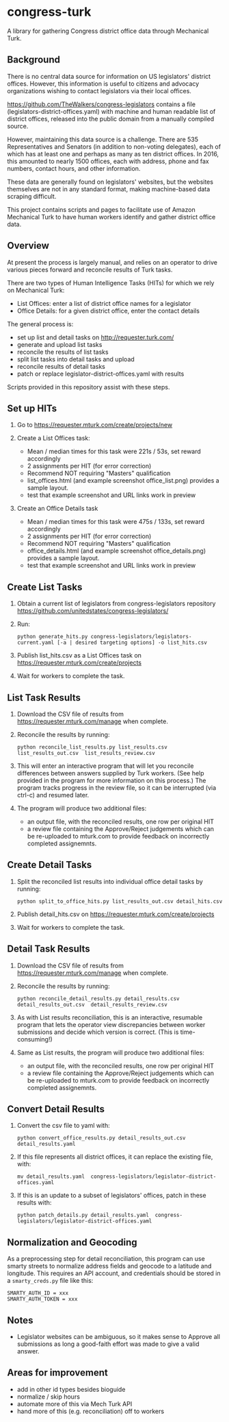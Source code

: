 congress-turk
=============

A library for gathering Congress district office data through Mechanical Turk.

Background
----------

There is no central data source for information on US legislators' district
offices. However, this information is useful to citizens and advocacy
organizations wishing to contact legislators via their local offices.

<https://github.com/TheWalkers/congress-legislators> contains a file 
(legislators-district-offices.yaml) with machine and human readable list of
district offices, released into the public domain from a manually compiled 
source.

However, maintaining this data source is a challenge. There are 
535 Representatives and Senators (in addition to non-voting delegates),
each of which has at least one and perhaps as many as ten district offices.
In 2016, this amounted to nearly 1500 offices, each with address, phone and 
fax numbers, contact hours, and other information.

These data are generally found on legislators' websites, but the websites 
themselves are not in any standard format, making machine-based data scraping
difficult.

This project contains scripts and pages to facilitate use of Amazon 
Mechanical Turk to have human workers identify and gather district office data.

Overview
--------

At present the process is largely manual, and relies on an operator to 
drive various pieces forward and reconcile results of Turk tasks.

There are two types of Human Intelligence Tasks (HITs) for which we rely on 
Mechanical Turk:

- List Offices: enter a list of district office names for a legislator
- Office Details: for a given district office, enter the contact details

The general process is:

- set up list and detail tasks on <http://requester.turk.com/>
- generate and upload list tasks
- reconcile the results of list tasks
- split list tasks into detail tasks and upload 
- reconcile results of detail tasks
- patch or replace legislator-district-offices.yaml with results

Scripts provided in this repository assist with these steps.

Set up HITs
-----------

1. Go to <https://requester.mturk.com/create/projects/new>

2. Create a List Offices task:
    - Mean / median times for this task were 221s / 53s, set reward accordingly
    - 2 assignments per HIT (for error correction)
    - Recommend NOT requiring "Masters" qualification
    - list_offices.html (and example screenshot office_list.png) 
        provides a sample layout.
    - test that example screenshot and URL links work in preview

3. Create an Office Details task
    - Mean / median times for this task were 475s / 133s, set reward accordingly
    - 2 assignments per HIT (for error correction)
    - Recommend NOT requiring "Masters" qualification
    - office_details.html (and example screenshot office_details.png) 
        provides a sample layout.
    - test that example screenshot and URL links work in preview

Create List Tasks
-----------------

1. Obtain a current list of legislators from congress-legislators repository
    <https://github.com/unitedstates/congress-legislators/>

2. Run:

    `python generate_hits.py congress-legislators/legislators-current.yaml
    [-a | desired targeting options] -o list_hits.csv`

3. Publish list_hits.csv as a List Offices task on 
    <https://requester.mturk.com/create/projects>

4. Wait for workers to complete the task.

List Task Results
-----------------

1. Download the CSV file of results from <https://requester.mturk.com/manage>
    when complete.

2. Reconcile the results by running:

    `python reconcile_list_results.py list_results.csv list_results_out.csv 
        list_results_review.csv`

3. This will enter an interactive program that will let you reconcile
    differences between answers supplied by Turk workers. (See help provided
    in the program for more information on this process.) The program tracks
    progress in the review file, so it can be interrupted (via ctrl-c) 
    and resumed later.

4. The program will produce two additional files:
    - an output file, with the reconciled results, one row per original HIT
    - a review file containing the Approve/Reject judgements which can be
        re-uploaded to mturk.com to provide feedback on incorrectly
        completed assignemnts.


Create Detail Tasks
-------------------

1. Split the reconciled list results into individual office detail tasks by 
    running:

    `python split_to_office_hits.py list_results_out.csv detail_hits.csv`

2. Publish detail_hits.csv on <https://requester.mturk.com/create/projects>

3. Wait for workers to complete the task.

Detail Task Results
-------------------

1. Download the CSV file of results from <https://requester.mturk.com/manage>
    when complete.

2. Reconcile the results by running:

    `python reconcile_detail_results.py detail_results.csv detail_results_out.csv 
    detail_results_review.csv`

3. As with List results reconciliation, this is an interactive, resumable
    program that lets the operator view discrepancies between worker 
    submissions and decide which version is correct.  (This is time-consuming!)

4. Same as List results, the program will produce two additional files:
    - an output file, with the reconciled results, one row per original HIT
    - a review file containing the Approve/Reject judgements which can be
        re-uploaded to mturk.com to provide feedback on incorrectly
        completed assignemnts.


Convert Detail Results
----------------------

1. Convert the csv file to yaml with:

    `python convert_office_results.py detail_results_out.csv 
    detail_results.yaml`

2. If this file represents all district offices, it can replace the existing
    file, with:

    `mv detail_results.yaml 
    congress-legislators/legislator-district-offices.yaml`

3. If this is an update to a subset of legislators' offices, patch in these 
    results with:

    `python patch_details.py detail_results.yaml 
    congress-legislators/legislator-district-offices.yaml`


Normalization and Geocoding
---------------------------

As a preprocessing step for detail reconciliation, this program can use
smarty streets to normalize address fields and geocode to a latitude and
longitude. This requires an API account, and credentials should be stored in
a `smarty_creds.py` file like this:

```
SMARTY_AUTH_ID = xxx
SMARTY_AUTH_TOKEN = xxx
```


Notes
-----

- Legislator websites can be ambiguous, so it makes sense to Approve all
    submissions as long a good-faith effort was made to give a valid answer.


Areas for improvement
---------------------

- add in other id types besides bioguide
- normalize / skip hours
- automate more of this via Mech Turk API
- hand more of this (e.g. reconciliation) off to workers 



